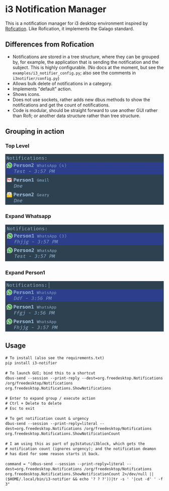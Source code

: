 # i3 Notification Manager

This is a notification manager for i3 desktop environment inspired by 
[Rofication](https://github.com/DaveDavenport/Rofication). Like 
Rofication, it implements the Galago standard. 

## Differences from Rofication

- Notifications are stored in a tree structure, where they can be grouped 
  by, for example, the application that is sending the notification and 
  the subject. This is highly configurable. (No docs at the moment, but 
  see the `examples/i3_notifier_config.py`; also see the comments in 
  `i3notifier/config.py`)
- Allows bulk delete of notifications in a category.
- Implements "default" action.
- Shows icons.
- Does not use sockets, rather adds new dbus methods to show the 
  notifications and get the count of notifications.
- Code is modular, should be straight forward to use another GUI rather 
  than Rofi; or another data structure rather than tree structure.

## Grouping in action

### Top Level
![top level](/images/1.png)

### Expand Whatsapp
![level 1](/images/2.png)

### Expand Person1
![level 2](/images/3.png)

## Usage

    # To install (also see the requirements.txt)
    pip install i3-notifier

    # To launch GUI; bind this to a shortcut
    dbus-send --session --print-reply --dest=org.freedesktop.Notifications /org/freedesktop/Notifications org.freedesktop.Notifications.ShowNotifications

    # Enter to expand group / execute action
    # Ctrl + Delete to delete
    # Esc to exit

    # To get notification count & urgency
    dbus-send --session --print-reply=literal --dest=org.freedesktop.Notifications /org/freedesktop/Notifications org.freedesktop.Notifications.ShowNotificationCount

    # I am using this as part of py3status/i3block, which gets the 
    # notification count (ignores urgency); and the notification deamon 
    # has died for some reason starts it back.

    command = "(dbus-send --session --print-reply=literal --dest=org.freedesktop.Notifications /org/freedesktop/Notifications org.freedesktop.Notifications.ShowNotificationCount 2>/dev/null || ($HOME/.local/bin/i3-notifier && echo '? ? ?'))|tr -s ' '|cut -d' ' -f 3"
